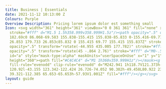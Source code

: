 ```yaml
---
title: Business | Essentials
date: 2021-11-12 10:13:00 Z
Colours: Purple
Overview Description: Pricing lorem ipsum dolor est something small
Icon: <svg width="361" height="361" viewBox="0 0 361 361" fill="none" xmlns="http://www.w3.org/2000/svg"><path
  stroke="#fff" d="M1.5 1.5h358.999v358.999H1.5z"/><path opacity=".5" d="M335.148
  182.69c0 86.068-69.583 155.838-155.415 155.838-85.833 0-155.416-69.77-155.416-155.838S93.9
  26.853 179.733 26.853c85.832 0 155.415 69.77 155.415 155.837Z" stroke="#fff"/><path
  opacity=".5" transform="rotate(-44.955 435.005 177.782)" stroke="#fff" d="M0-.5h506.358"/><path
  opacity=".5" transform="rotate(45 -.864 2.76)" stroke="#fff" d="M0-.5h506.358"/><mask
  id="a" style="mask-type:alpha" maskUnits="userSpaceOnUse" x="1" y="1" width="360"
  height="360"><path fill="#C4C4C4" d="M1 1h360v359.999H1z"/></mask><g mask="url(#a)"><path
  fill-rule="evenodd" clip-rule="evenodd" d="M242.941 1h118.7V121.373h-35.109V60.099L265.71
  120.92l-43.155 123.342-122.424 26.726-74.052 90.302h-49.458L80.922 239.247l114.975-25.1
  39.321-112.385 65.653-65.653h-57.93V1.001Z" fill="#fff"/></g></svg>
layout: guide
---
```


